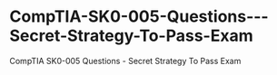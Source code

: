 # CompTIA-SK0-005-Questions---Secret-Strategy-To-Pass-Exam
CompTIA SK0-005 Questions - Secret Strategy To Pass Exam
